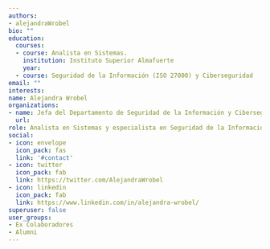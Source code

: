 ```yaml
---
authors:
- alejandraWrobel
bio: ""
education:
  courses:
  - course: Analista en Sistemas.
    institution: Instituto Superior Almafuerte 
    year: 
  - course: Seguridad de la Información (ISO 27000) y Ciberseguridad
email: ""
interests:
name: Alejandra Wrobel
organizations: 
- name: Jefa del Departamento de Seguridad de la Información y Ciberseguridad (Subsecretaría de Modernización de la Provincia del Chaco)
  url: 
role: Analista en Sistemas y especialista en Seguridad de la Información y Ciberseguridad
social:
- icon: envelope
  icon_pack: fas
  link: '#contact'
- icon: twitter
  icon_pack: fab
  link: https://twitter.com/AlejandraWrobel
- icon: linkedin
  icon_pack: fab
  link: https://www.linkedin.com/in/alejandra-wrobel/
superuser: false
user_groups:
- Ex Colaboradores
- Alumni
---
```




